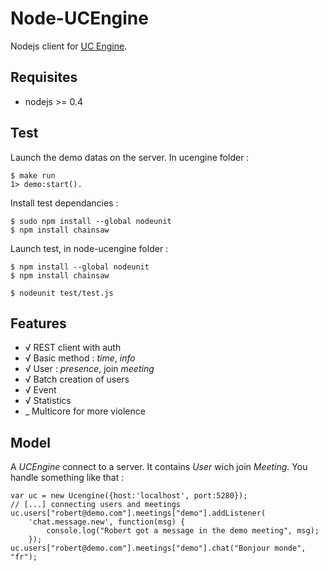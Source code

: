 Node-UCEngine
=============

Nodejs client for [UC Engine](http://www.ucengine.org).

Requisites
----------

 * nodejs >= 0.4

Test
----

Launch the demo datas on the server. In ucengine folder :

	$ make run
	1> demo:start().

Install test dependancies :

	$ sudo npm install --global nodeunit
	$ npm install chainsaw

Launch test, in node-ucengine folder :

	$ npm install --global nodeunit
	$ npm install chainsaw

	$ nodeunit test/test.js

Features
--------

 * √ REST client with auth
 * √ Basic method : _time_, _info_
 * √ User : _presence_, join _meeting_
 * √ Batch creation of users
 * √ Event
 * √ Statistics
 * _ Multicore for more violence

Model
-----

A _UCEngine_ connect to a server. It contains _User_ wich join _Meeting_.
You handle something like that :

	var uc = new Ucengine({host:'localhost', port:5280});
	// [...] connecting users and meetings
	uc.users["robert@demo.com"].meetings["demo"].addListener(
		'chat.message.new', function(msg) {
			console.log("Robert got a message in the demo meeting", msg);
		});
	uc.users["robert@demo.com"].meetings["demo"].chat("Bonjour monde", "fr");
